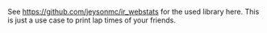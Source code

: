 See https://github.com/jeysonmc/ir_webstats for the used library here.
This is just a use case to print lap times of your friends.
